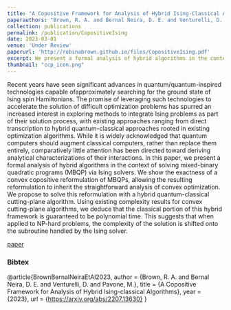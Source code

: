 ```yaml
---
title: "A Copositive Framework for Analysis of Hybrid Ising-Classical Algorithms"
paperauthors: "Brown, R. A. and Bernal Neira, D. E. and Venturelli, D. and Pavone, M."
collection: publications
permalink: /publication/CopositiveIsing
date: 2023-03-01
venue: 'Under Review'
paperurl: 'http://robinabrown.github.io/files/CopositiveIsing.pdf'
excerpt: We present a formal analysis of hybrid algorithms in the context of solving mixed-binary quadratic programs (MBQP) via Ising solvers. We leverage copositive optimization and cutting-plane algorithms to derive an algorithm that provable shifts complexity onto the subroutine handled by the Ising solver.
thumbnail: "ccp_icon.png"
---
```

Recent years have seen significant advances in quantum/quantum-inspired technologies capable ofapproximately searching for the ground state of Ising spin Hamiltonians. The promise of leveraging such technologies to accelerate the solution of difficult optimization problems has spurred an increased interest in exploring methods to integrate Ising problems as part of their solution process, with existing approaches ranging from direct transcription to hybrid quantum-classical approaches rooted in existing optimization algorithms. While it is widely acknowledged that quantum computers should augment classical computers, rather than replace them entirely, comparatively little attention has been directed toward deriving analytical characterizations of their interactions. In this paper, we present a formal analysis of hybrid algorithms in the context of solving mixed-binary quadratic programs (MBQP) via Ising solvers. We show the exactness of a convex copositive reformulation of MBQPs, allowing the resulting reformulation to inherit the straightforward analysis of convex optimization. We propose to solve this reformulation with a hybrid quantum-classical cutting-plane algorithm. Using existing complexity results for convex cutting-plane algorithms, we deduce that the classical portion of this hybrid framework is guaranteed to be polynomial time. This suggests that when applied to NP-hard problems, the complexity of the solution is shifted onto the subroutine handled by the Ising solver.

[paper](http://robinabrown.github.io/files/CopositiveIsing.pdf)

### Bibtex

@article{BrownBernalNeiraEtAl2023,
  author    = {Brown, R. A. and Bernal Neira, D. E. and Venturelli, D. and Pavone, M.},
  title     = {A Copositive Framework for Analysis of Hybrid Ising-classical Algorithms},
  year      = {2023},
  url       = {https://arxiv.org/abs/2207.13630}
}
